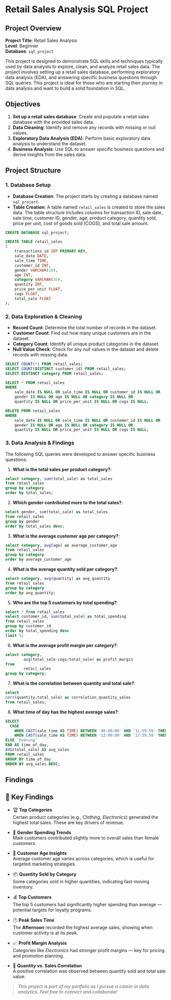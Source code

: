 # Retail Sales Analysis SQL Project

## Project Overview

**Project Title**: Retail Sales Analysis  
**Level**: Beginner  
**Database**: `sql_project`

This project is designed to demonstrate SQL skills and techniques typically used by data analysts to explore, clean, and analyze retail sales data. The project involves setting up a retail sales database, performing exploratory data analysis (EDA), and answering specific business questions through SQL queries. This project is ideal for those who are starting their journey in data analysis and want to build a solid foundation in SQL.

## Objectives

1. **Set up a retail sales database**: Create and populate a retail sales database with the provided sales data.
2. **Data Cleaning**: Identify and remove any records with missing or null values.
3. **Exploratory Data Analysis (EDA)**: Perform basic exploratory data analysis to understand the dataset.
4. **Business Analysis**: Use SQL to answer specific business questions and derive insights from the sales data.

## Project Structure

### 1. Database Setup

- **Database Creation**: The project starts by creating a database named `sql_project`.
- **Table Creation**: A table named `retail_sales` is created to store the sales data. The table structure includes columns for transaction ID, sale date, sale time, customer ID, gender, age, product category, quantity sold, price per unit, cost of goods sold (COGS), and total sale amount.

```sql
CREATE DATABASE sql_project;

CREATE TABLE retail_sales
(
    transactions_id INT PRIMARY KEY,
    sale_date DATE,	
    sale_time TIME,
    customer_id INT,	
    gender VARCHAR(10),
    age INT,
    category VARCHAR(35),
    quantity INT,
    price_per_unit FLOAT,	
    cogs FLOAT,
    total_sale FLOAT
);
```

### 2. Data Exploration & Cleaning

- **Record Count**: Determine the total number of records in the dataset.
- **Customer Count**: Find out how many unique customers are in the dataset.
- **Category Count**: Identify all unique product categories in the dataset.
- **Null Value Check**: Check for any null values in the dataset and delete records with missing data.

```sql
SELECT COUNT(*) FROM retail_sales;
SELECT COUNT(DISTINCT customer_id) FROM retail_sales;
SELECT DISTINCT category FROM retail_sales;

SELECT * FROM retail_sales
WHERE 
    sale_date IS NULL OR sale_time IS NULL OR customer_id IS NULL OR 
    gender IS NULL OR age IS NULL OR category IS NULL OR 
    quantity IS NULL OR price_per_unit IS NULL OR cogs IS NULL;

DELETE FROM retail_sales
WHERE 
    sale_date IS NULL OR sale_time IS NULL OR customer_id IS NULL OR 
    gender IS NULL OR age IS NULL OR category IS NULL OR 
    quantity IS NULL OR price_per_unit IS NULL OR cogs IS NULL;
```

### 3. Data Analysis & Findings

The following SQL queries were developed to answer specific business questions:

1. **What is the total sales per product category?**:
```sql
select category, sum(total_sale) as total_sales
from retail_sales
group by category
order by total_sales;
```

2. **Which gender contributed more to the total sales?**:
```sql
select gender, sum(total_sale) as total_sales
from retail_sales
group by gender
order by total_sales desc;
```

3. **What is the average customer age per category?**:
```sql
select category, avg(age) as average_customer_age
from retail_sales
group by category
order by average_customer_age
```

4. **What is the average quantity sold per category?**:
```sql
select category, avg(quantity) as avg_quantity
from retail_sales
group by category
order by avg_quantity;
```

5. **Who are the top 5 customers by total spending?**:
```sql
select * from retail_sales
select customer_id, sum(total_sale) as total_spending
from retail_sales
group by customer_id 
order by total_spending desc
limit 5;
```

6. **What is the average profit margin per category?**:
```sql
select category,
		avg(total_sale-cogs/total_sale) as profit_margin
from
		retail_sales
group by category;
```

7. **What is the correlation between quantity and total sale?**:
```sql
select
corr(quantity,total_sale) as correlation_quantity_sales
from retail_sales;
```

8. **What time of day has the highest average sales?**:
```sql
SELECT 
  CASE 
    WHEN CAST(sale_time AS TIME) BETWEEN '06:00:00' AND '11:59:59' THEN 'Morning'
    WHEN CAST(sale_time AS TIME) BETWEEN '12:00:00' AND '17:59:59' THEN 'Afternoon'
ELSE 'Evening'
END AS time_of_day,
AVG(total_sale) AS avg_sales
FROM retail_sales
GROUP BY time_of_day
ORDER BY avg_sales DESC;
```

## Findings

## 📌 Key Findings

- 🏆 **Top Categories**  
  Certain product categories (e.g., *Clothing*, *Electronics*) generated the highest total sales. These are key drivers of revenue.

- 👥 **Gender Spending Trends**  
  Male customers contributed slightly more to overall sales than female customers.

- 🎯 **Customer Age Insights**  
  Average customer age varies across categories, which is useful for targeted marketing strategies.

- 📦 **Quantity Sold by Category**  
  Some categories sold in higher quantities, indicating fast-moving inventory.

- 💰 **Top Customers**  
  The top 5 customers had significantly higher spending than average — potential targets for loyalty programs.

- 🕐 **Peak Sales Time**  
  The **Afternoon** recorded the highest average sales, showing when customer activity is at its peak.

- 📈 **Profit Margin Analysis**  
  Categories like *Electronics* had stronger profit margins — key for pricing and promotion planning.

- 🔁 **Quantity vs. Sales Correlation**  
  A positive correlation was observed between quantity sold and total sale value.


> *This project is part of my portfolio as I pursue a career in data analytics. Feel free to connect and collaborate!*
